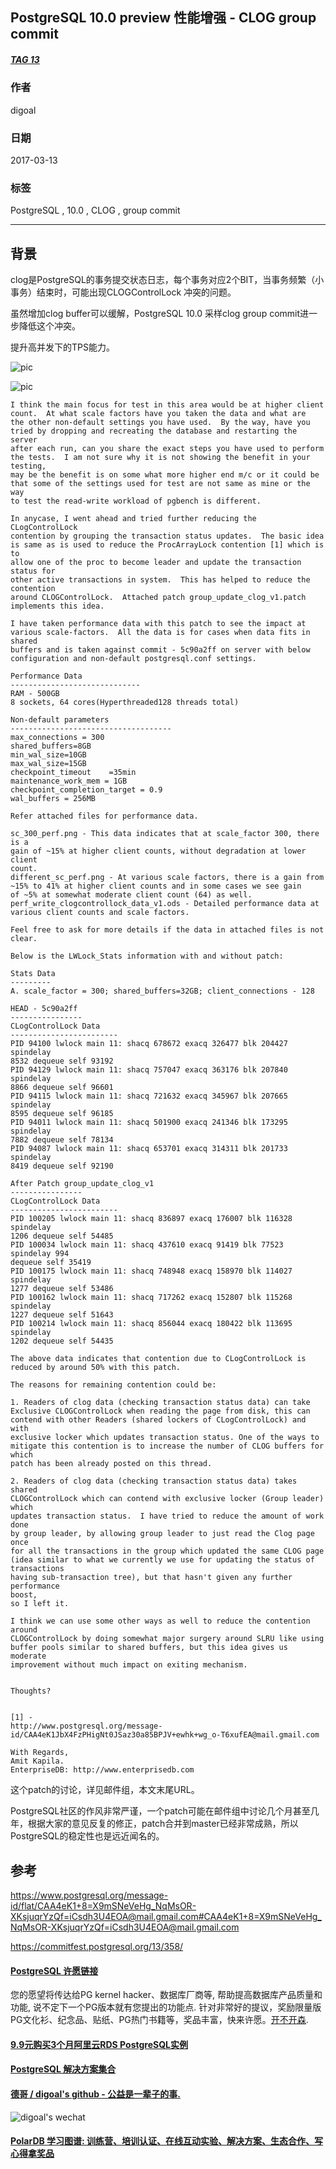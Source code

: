## PostgreSQL 10.0 preview 性能增强 - CLOG group commit    
##### [TAG 13](../class/13.md)
                                                                            
### 作者                                                                                                                         
digoal                                                                       
                                                                              
### 日期                                                                         
2017-03-13                                                                        
                                                                          
### 标签                                                                       
PostgreSQL , 10.0 , CLOG , group commit    
                                                                            
----                                                                      
                                                                               
## 背景           
clog是PostgreSQL的事务提交状态日志，每个事务对应2个BIT，当事务频繁（小事务）结束时，可能出现CLOGControlLock 冲突的问题。  
  
虽然增加clog buffer可以缓解，PostgreSQL 10.0 采样clog group commit进一步降低这个冲突。  
  
提升高并发下的TPS能力。  
  
![pic](20170313_07_pic_001.png)  
  
![pic](20170313_07_pic_002.png)  
  
  
```  
I think the main focus for test in this area would be at higher client  
count.  At what scale factors have you taken the data and what are  
the other non-default settings you have used.  By the way, have you  
tried by dropping and recreating the database and restarting the server  
after each run, can you share the exact steps you have used to perform  
the tests.  I am not sure why it is not showing the benefit in your testing,  
may be the benefit is on some what more higher end m/c or it could be  
that some of the settings used for test are not same as mine or the way  
to test the read-write workload of pgbench is different.  
  
In anycase, I went ahead and tried further reducing the CLogControlLock  
contention by grouping the transaction status updates.  The basic idea  
is same as is used to reduce the ProcArrayLock contention [1] which is to  
allow one of the proc to become leader and update the transaction status for  
other active transactions in system.  This has helped to reduce the  
contention  
around CLOGControlLock.  Attached patch group_update_clog_v1.patch  
implements this idea.  
  
I have taken performance data with this patch to see the impact at  
various scale-factors.  All the data is for cases when data fits in shared  
buffers and is taken against commit - 5c90a2ff on server with below  
configuration and non-default postgresql.conf settings.  
  
Performance Data  
-----------------------------  
RAM - 500GB  
8 sockets, 64 cores(Hyperthreaded128 threads total)  
  
Non-default parameters  
------------------------------------  
max_connections = 300  
shared_buffers=8GB  
min_wal_size=10GB  
max_wal_size=15GB  
checkpoint_timeout    =35min  
maintenance_work_mem = 1GB  
checkpoint_completion_target = 0.9  
wal_buffers = 256MB  
  
Refer attached files for performance data.  
  
sc_300_perf.png - This data indicates that at scale_factor 300, there is a  
gain of ~15% at higher client counts, without degradation at lower client  
count.  
different_sc_perf.png - At various scale factors, there is a gain from  
~15% to 41% at higher client counts and in some cases we see gain  
of ~5% at somewhat moderate client count (64) as well.  
perf_write_clogcontrollock_data_v1.ods - Detailed performance data at  
various client counts and scale factors.  
  
Feel free to ask for more details if the data in attached files is not  
clear.  
  
Below is the LWLock_Stats information with and without patch:  
  
Stats Data  
---------  
A. scale_factor = 300; shared_buffers=32GB; client_connections - 128  
  
HEAD - 5c90a2ff  
----------------  
CLogControlLock Data  
------------------------  
PID 94100 lwlock main 11: shacq 678672 exacq 326477 blk 204427 spindelay  
8532 dequeue self 93192  
PID 94129 lwlock main 11: shacq 757047 exacq 363176 blk 207840 spindelay  
8866 dequeue self 96601  
PID 94115 lwlock main 11: shacq 721632 exacq 345967 blk 207665 spindelay  
8595 dequeue self 96185  
PID 94011 lwlock main 11: shacq 501900 exacq 241346 blk 173295 spindelay  
7882 dequeue self 78134  
PID 94087 lwlock main 11: shacq 653701 exacq 314311 blk 201733 spindelay  
8419 dequeue self 92190  
  
After Patch group_update_clog_v1  
----------------  
CLogControlLock Data  
------------------------  
PID 100205 lwlock main 11: shacq 836897 exacq 176007 blk 116328 spindelay  
1206 dequeue self 54485  
PID 100034 lwlock main 11: shacq 437610 exacq 91419 blk 77523 spindelay 994  
dequeue self 35419  
PID 100175 lwlock main 11: shacq 748948 exacq 158970 blk 114027 spindelay  
1277 dequeue self 53486  
PID 100162 lwlock main 11: shacq 717262 exacq 152807 blk 115268 spindelay  
1227 dequeue self 51643  
PID 100214 lwlock main 11: shacq 856044 exacq 180422 blk 113695 spindelay  
1202 dequeue self 54435  
  
The above data indicates that contention due to CLogControlLock is  
reduced by around 50% with this patch.  
  
The reasons for remaining contention could be:  
  
1. Readers of clog data (checking transaction status data) can take  
Exclusive CLOGControlLock when reading the page from disk, this can  
contend with other Readers (shared lockers of CLogControlLock) and with  
exclusive locker which updates transaction status. One of the ways to  
mitigate this contention is to increase the number of CLOG buffers for which  
patch has been already posted on this thread.  
  
2. Readers of clog data (checking transaction status data) takes shared  
CLOGControlLock which can contend with exclusive locker (Group leader) which  
updates transaction status.  I have tried to reduce the amount of work done  
by group leader, by allowing group leader to just read the Clog page once  
for all the transactions in the group which updated the same CLOG page  
(idea similar to what we currently we use for updating the status of  
transactions  
having sub-transaction tree), but that hasn't given any further performance  
boost,  
so I left it.  
  
I think we can use some other ways as well to reduce the contention around  
CLOGControlLock by doing somewhat major surgery around SLRU like using  
buffer pools similar to shared buffers, but this idea gives us moderate  
improvement without much impact on exiting mechanism.  
  
  
Thoughts?  
  
  
[1] -  
http://www.postgresql.org/message-id/CAA4eK1JbX4FzPHigNt0JSaz30a85BPJV+ewhk+wg_o-T6xufEA@mail.gmail.com  
  
With Regards,  
Amit Kapila.  
EnterpriseDB: http://www.enterprisedb.com  
```  
      
这个patch的讨论，详见邮件组，本文末尾URL。      
      
PostgreSQL社区的作风非常严谨，一个patch可能在邮件组中讨论几个月甚至几年，根据大家的意见反复的修正，patch合并到master已经非常成熟，所以PostgreSQL的稳定性也是远近闻名的。      
                  
## 参考          
https://www.postgresql.org/message-id/flat/CAA4eK1+8=X9mSNeVeHg_NqMsOR-XKsjuqrYzQf=iCsdh3U4EOA@mail.gmail.com#CAA4eK1+8=X9mSNeVeHg_NqMsOR-XKsjuqrYzQf=iCsdh3U4EOA@mail.gmail.com  
  
https://commitfest.postgresql.org/13/358/  

  
  
  
  
  
  
  
  
  
  
  
  
  
  
  
  
  
  
  
  
  
  
  
  
  
  
  
  
  
  
  
  
  
  
  
  
  
  
  
  
  
  
  
  
  
  
  
  
  
  
  
  
  
  
  
  
  
  
  
  
  
  
  
  
  
  
  
  
  
  
  
  
  
#### [PostgreSQL 许愿链接](https://github.com/digoal/blog/issues/76 "269ac3d1c492e938c0191101c7238216")
您的愿望将传达给PG kernel hacker、数据库厂商等, 帮助提高数据库产品质量和功能, 说不定下一个PG版本就有您提出的功能点. 针对非常好的提议，奖励限量版PG文化衫、纪念品、贴纸、PG热门书籍等，奖品丰富，快来许愿。[开不开森](https://github.com/digoal/blog/issues/76 "269ac3d1c492e938c0191101c7238216").  
  
  
#### [9.9元购买3个月阿里云RDS PostgreSQL实例](https://www.aliyun.com/database/postgresqlactivity "57258f76c37864c6e6d23383d05714ea")
  
  
#### [PostgreSQL 解决方案集合](https://yq.aliyun.com/topic/118 "40cff096e9ed7122c512b35d8561d9c8")
  
  
#### [德哥 / digoal's github - 公益是一辈子的事.](https://github.com/digoal/blog/blob/master/README.md "22709685feb7cab07d30f30387f0a9ae")
  
  
![digoal's wechat](../pic/digoal_weixin.jpg "f7ad92eeba24523fd47a6e1a0e691b59")
  
  
#### [PolarDB 学习图谱: 训练营、培训认证、在线互动实验、解决方案、生态合作、写心得拿奖品](https://www.aliyun.com/database/openpolardb/activity "8642f60e04ed0c814bf9cb9677976bd4")
  
